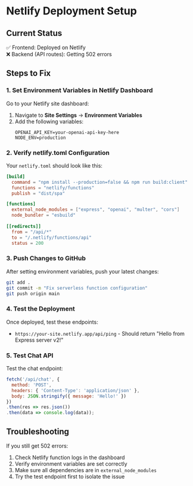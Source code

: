 # Netlify Deployment Setup

## Current Status
✅ Frontend: Deployed on Netlify  
❌ Backend (API routes): Getting 502 errors

## Steps to Fix

### 1. Set Environment Variables in Netlify Dashboard

Go to your Netlify site dashboard:
1. Navigate to **Site Settings** → **Environment Variables**
2. Add the following variables:
   ```
   OPENAI_API_KEY=your-openai-api-key-here
   NODE_ENV=production
   ```

### 2. Verify netlify.toml Configuration

Your `netlify.toml` should look like this:
```toml
[build]
  command = "npm install --production=false && npm run build:client"
  functions = "netlify/functions"
  publish = "dist/spa"

[functions]
  external_node_modules = ["express", "openai", "multer", "cors"]
  node_bundler = "esbuild"
  
[[redirects]]
  from = "/api/*"
  to = "/.netlify/functions/api"
  status = 200
```

### 3. Push Changes to GitHub

After setting environment variables, push your latest changes:
```bash
git add .
git commit -m "Fix serverless function configuration"
git push origin main
```

### 4. Test the Deployment

Once deployed, test these endpoints:
- `https://your-site.netlify.app/api/ping` - Should return "Hello from Express server v2!"

### 5. Test Chat API

Test the chat endpoint:
```javascript
fetch('/api/chat', {
  method: 'POST',
  headers: { 'Content-Type': 'application/json' },
  body: JSON.stringify({ message: 'Hello!' })
})
.then(res => res.json())
.then(data => console.log(data));
```

## Troubleshooting

If you still get 502 errors:
1. Check Netlify function logs in the dashboard
2. Verify environment variables are set correctly
3. Make sure all dependencies are in `external_node_modules`
4. Try the test endpoint first to isolate the issue 